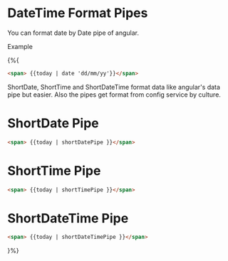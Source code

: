 # DateTime Format Pipes

You can format date by Date pipe of angular.

Example

{%{

```html
<span> {{today | date 'dd/mm/yy'}}</span>
```

ShortDate, ShortTime and ShortDateTime format data like angular's data pipe but easier. Also the pipes get format from config service by culture.

# ShortDate Pipe

```html
<span> {{today | shortDatePipe }}</span>
```

# ShortTime Pipe

```html
<span> {{today | shortTimePipe }}</span>
```

# ShortDateTime Pipe

```html
<span> {{today | shortDateTimePipe }}</span>
```
}%}

